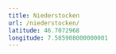 ```yaml
---
title: Niederstocken
url: /niederstocken/
latitude: 46.7072968
longitude: 7.585908000000001
---
```

